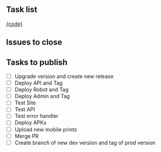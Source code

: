 ## Task list

[{code}](https://github.com/darakeon/dfm/blob/main/docs/RELEASES.md#{code})

## Issues to close

<!-- Put a list of issues that will be closed -->

## Tasks to publish

- [ ] Upgrade version and create new release
- [ ] Deploy API and Tag
- [ ] Deploy Robot and Tag
- [ ] Deploy Admin and Tag
- [ ] Test Site
- [ ] Test API
- [ ] Test error handler
- [ ] Deploy APKs
- [ ] Upload new mobile prints
- [ ] Merge PR
- [ ] Create branch of new dev version and tag of prod version

